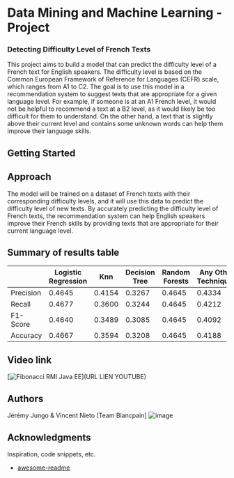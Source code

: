 # Data Mining and Machine Learning - Project
### Detecting Difficulty Level of French Texts
This project aims to build a model that can predict the difficulty level of a French text for English speakers. The difficulty level is based on the Common European Framework of Reference for Languages (CEFR) scale, which ranges from A1 to C2. The goal is to use this model in a recommendation system to suggest texts that are appropriate for a given language level. For example, if someone is at an A1 French level, it would not be helpful to recommend a text at a B2 level, as it would likely be too difficult for them to understand. On the other hand, a text that is slightly above their current level and contains some unknown words can help them improve their language skills. 

## Getting Started

## Approach
The model will be trained on a dataset of French texts with their corresponding difficulty levels, and it will use this data to predict the difficulty level of new texts. By accurately predicting the difficulty level of French texts, the recommendation system can help English speakers improve their French skills by providing texts that are appropriate for their current language level.


## Summary of results table
|| Logistic Regression | Knn | Decision Tree | Random Forests | Any Other Techniques |
| --- | --- | --- | --- | --- | --- |
| Precision | 0.4645 | 0.4154 | 0.3267 | 0.4645 | 0.4334 |
| Recall | 0.4677 | 0.3600 | 0.3244 | 0.4645 | 0.4212 |
| F1-Score | 0.4640 | 0.3489 | 0.3085 | 0.4645 | 0.4092 |
| Accuracy | 0.4667| 0.3594 | 0.3208 | 0.4645 | 0.4188 |




## Video link
[![Fibonacci RMI Java EE]([http://img.youtube.com/vi/nX_inqaAzOI/0.jpg](https://upload.wikimedia.org/wikipedia/commons/0/09/YouTube_full-color_icon_%282017%29.svg))](URL LIEN YOUTUBE)



## Authors
Jérémy Jungo & Vincent Nieto [Team Blancpain]
![image](https://user-images.githubusercontent.com/114933881/208471820-bfedf015-10da-4238-9821-dea99c0e58b0.png)

## Acknowledgments

Inspiration, code snippets, etc.
* [awesome-readme](https://github.com/matiassingers/awesome-readme)
